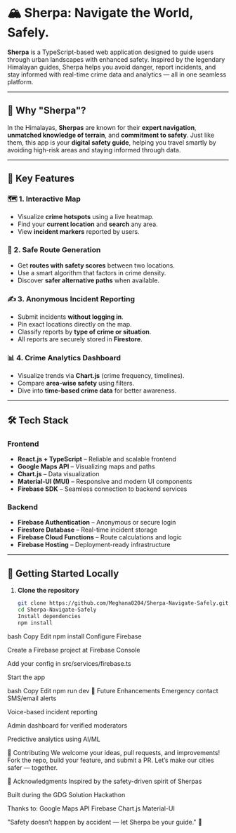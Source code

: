 # 🏔️ Sherpa: Navigate the World, Safely.

**Sherpa** is a TypeScript-based web application designed to guide users through urban landscapes with enhanced safety. Inspired by the legendary Himalayan guides, Sherpa helps you avoid danger, report incidents, and stay informed with real-time crime data and analytics — all in one seamless platform.

---

## 🚦 Why "Sherpa"?

In the Himalayas, **Sherpas** are known for their **expert navigation**, **unmatched knowledge of terrain**, and **commitment to safety**. Just like them, this app is your **digital safety guide**, helping you travel smartly by avoiding high-risk areas and staying informed through data.

---

## 🔐 Key Features

### 🗺️ 1. Interactive Map
- Visualize **crime hotspots** using a live heatmap.
- Find your **current location** and **search** any area.
- View **incident markers** reported by users.

### 🧭 2. Safe Route Generation
- Get **routes with safety scores** between two locations.
- Use a smart algorithm that factors in crime density.
- Discover **safer alternative paths** when available.

### ✍️ 3. Anonymous Incident Reporting
- Submit incidents **without logging in**.
- Pin exact locations directly on the map.
- Classify reports by **type of crime or situation**.
- All reports are securely stored in **Firestore**.

### 📊 4. Crime Analytics Dashboard
- Visualize trends via **Chart.js** (crime frequency, timelines).
- Compare **area-wise safety** using filters.
- Dive into **time-based crime data** for better awareness.

---

## 🛠️ Tech Stack

### Frontend
- **React.js + TypeScript** – Reliable and scalable frontend
- **Google Maps API** – Visualizing maps and paths
- **Chart.js** – Data visualization
- **Material-UI (MUI)** – Responsive and modern UI components
- **Firebase SDK** – Seamless connection to backend services

### Backend
- **Firebase Authentication** – Anonymous or secure login
- **Firestore Database** – Real-time incident storage
- **Firebase Cloud Functions** – Route calculations and logic
- **Firebase Hosting** – Deployment-ready infrastructure

---
## 🧪 Getting Started Locally

1. **Clone the repository**
   ```bash
   git clone https://github.com/Meghana0204/Sherpa-Navigate-Safely.git
   cd Sherpa-Navigate-Safely
   Install dependencies
   npm install

bash
Copy
Edit
npm install
Configure Firebase

Create a Firebase project at Firebase Console

Add your config in src/services/firebase.ts

Start the app

bash
Copy
Edit
npm run dev
🔮 Future Enhancements
Emergency contact SMS/email alerts

Voice-based incident reporting

Admin dashboard for verified moderators

Predictive analytics using AI/ML

🤝 Contributing
We welcome your ideas, pull requests, and improvements! Fork the repo, build your feature, and submit a PR. Let’s make our cities safer — together.

💬 Acknowledgments
Inspired by the safety-driven spirit of Sherpas

Built during the GDG Solution Hackathon

Thanks to:
Google Maps API
Firebase
Chart.js
Material-UI

"Safety doesn’t happen by accident — let Sherpa be your guide." 🧭
